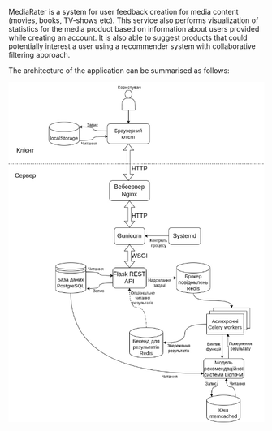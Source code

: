 MediaRater is a system for user feedback creation for media content (movies, books, TV-shows etc). This service also performs visualization of statistics for the media product based on information about users provided while creating an account. It is also able to suggest products that could potentially interest a user using a recommender system with collaborative filtering approach.

The architecture of the application can be summarised as follows:

![Architecture](./architecture.png "MediaRater architecture")
